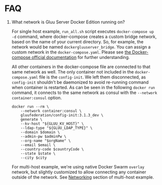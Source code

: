 # FAQ

1)  What network is Gluu Server Docker Edition running on?

    For single host example, `run_all.sh` script executes `docker-compose up -d` command, where docker-compose creates a custom bridge network, based on the name of your current directory. So, for example, the network would be named `dockergluuserver_bridge`. You can assign a custom network in the `docker-compose.yaml`. Please see [the Docker-compose official documentation](https://docs.docker.com/compose/networking/#specify-custom-networks) for further understanding.

    All other containers in the docker-compose file are connected to that same network as well. The only container not included in the `docker-compose.yaml` file is the `config-init`. We left them disconnected, as `config-init` shouldn't be daemonized to avoid re-running command when container is restarted.
    As can be seen in the following `docker run` command, it connects to the same network as consul with the `--network container:consul` option.

        docker run --rm \
            --network container:consul \
            gluufederation/config-init:3.1.3_dev \
            generate \
            --kv-host "${GLUU_KV_HOST}" \
            --ldap-type "${GLUU_LDAP_TYPE}" \
            --domain $domain \
            --admin-pw $adminPw \
            --org-name "$orgName" \
            --email $email \
            --country-code $countryCode \
            --state $state \
            --city $city

    For multi-host example, we're using native Docker Swarm `overlay` network, but slightly customized to allow connecting any container outside of the network. See [Networking](./example.md#Networking) section of multi-host example.
